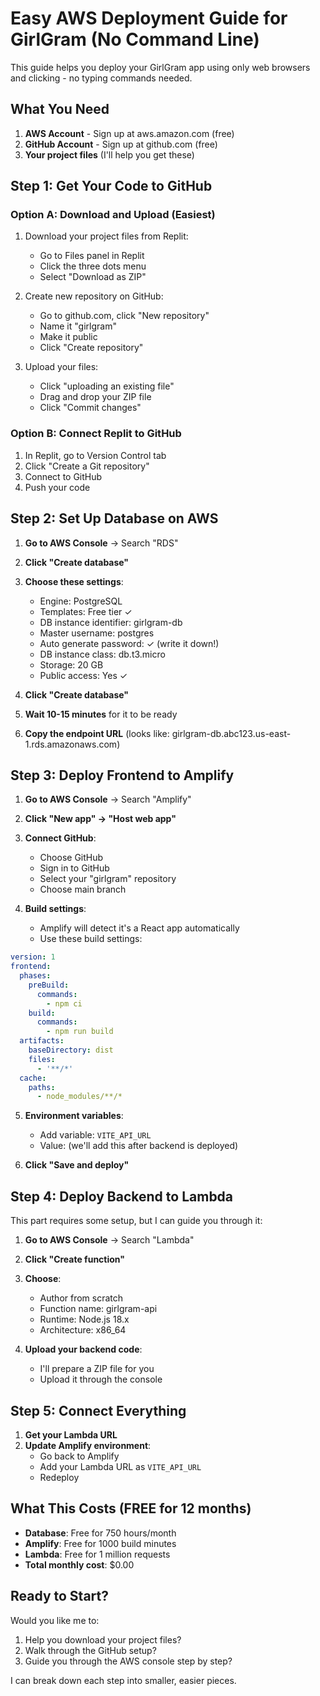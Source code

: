 # Easy AWS Deployment Guide for GirlGram (No Command Line)

This guide helps you deploy your GirlGram app using only web browsers and clicking - no typing commands needed.

## What You Need

1. **AWS Account** - Sign up at aws.amazon.com (free)
2. **GitHub Account** - Sign up at github.com (free)
3. **Your project files** (I'll help you get these)

## Step 1: Get Your Code to GitHub

### Option A: Download and Upload (Easiest)
1. Download your project files from Replit:
   - Go to Files panel in Replit
   - Click the three dots menu
   - Select "Download as ZIP"

2. Create new repository on GitHub:
   - Go to github.com, click "New repository"
   - Name it "girlgram"
   - Make it public
   - Click "Create repository"

3. Upload your files:
   - Click "uploading an existing file"
   - Drag and drop your ZIP file
   - Click "Commit changes"

### Option B: Connect Replit to GitHub
1. In Replit, go to Version Control tab
2. Click "Create a Git repository"
3. Connect to GitHub
4. Push your code

## Step 2: Set Up Database on AWS

1. **Go to AWS Console** → Search "RDS"
2. **Click "Create database"**
3. **Choose these settings**:
   - Engine: PostgreSQL
   - Templates: Free tier ✓
   - DB instance identifier: girlgram-db
   - Master username: postgres
   - Auto generate password: ✓ (write it down!)
   - DB instance class: db.t3.micro
   - Storage: 20 GB
   - Public access: Yes ✓

4. **Click "Create database"**
5. **Wait 10-15 minutes** for it to be ready
6. **Copy the endpoint URL** (looks like: girlgram-db.abc123.us-east-1.rds.amazonaws.com)

## Step 3: Deploy Frontend to Amplify

1. **Go to AWS Console** → Search "Amplify"
2. **Click "New app" → "Host web app"**
3. **Connect GitHub**:
   - Choose GitHub
   - Sign in to GitHub
   - Select your "girlgram" repository
   - Choose main branch

4. **Build settings**:
   - Amplify will detect it's a React app automatically
   - Use these build settings:

```yaml
version: 1
frontend:
  phases:
    preBuild:
      commands:
        - npm ci
    build:
      commands:
        - npm run build
  artifacts:
    baseDirectory: dist
    files:
      - '**/*'
  cache:
    paths:
      - node_modules/**/*
```

5. **Environment variables**:
   - Add variable: `VITE_API_URL`
   - Value: (we'll add this after backend is deployed)

6. **Click "Save and deploy"**

## Step 4: Deploy Backend to Lambda

This part requires some setup, but I can guide you through it:

1. **Go to AWS Console** → Search "Lambda"
2. **Click "Create function"**
3. **Choose**:
   - Author from scratch
   - Function name: girlgram-api
   - Runtime: Node.js 18.x
   - Architecture: x86_64

4. **Upload your backend code**:
   - I'll prepare a ZIP file for you
   - Upload it through the console

## Step 5: Connect Everything

1. **Get your Lambda URL**
2. **Update Amplify environment**:
   - Go back to Amplify
   - Add your Lambda URL as `VITE_API_URL`
   - Redeploy

## What This Costs (FREE for 12 months)

- **Database**: Free for 750 hours/month
- **Amplify**: Free for 1000 build minutes
- **Lambda**: Free for 1 million requests
- **Total monthly cost**: $0.00

## Ready to Start?

Would you like me to:
1. Help you download your project files?
2. Walk through the GitHub setup?
3. Guide you through the AWS console step by step?

I can break down each step into smaller, easier pieces.